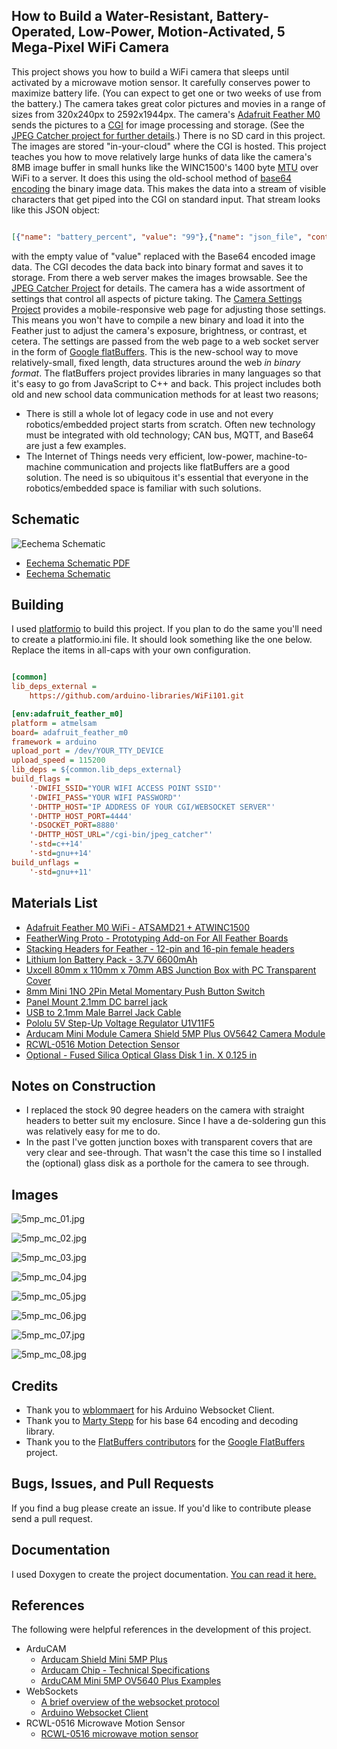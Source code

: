 How to Build a Water-Resistant, Battery-Operated, Low-Power, Motion-Activated, 5 Mega-Pixel WiFi Camera
--------------------------------------------------------------------------------------------------
This project shows you how to build a WiFi camera that sleeps until activated by a microwave motion sensor. It carefully
conserves power to maximize battery life. (You can expect to get one or two weeks of use from the battery.) The camera 
takes great color pictures and movies in a range of sizes from 320x240px to 2592x1944px. The camera's [Adafruit 
Feather M0](https://www.adafruit.com/product/3010) sends the pictures to a 
[CGI](https://en.wikipedia.org/wiki/Common_Gateway_Interface) for image processing and storage. (See the 
[JPEG Catcher project for further details](https://github.com/patrickmoffitt/jpeg_catcher).) There is no SD 
card in this project. The images are stored "in-your-cloud" where the CGI is hosted. This project teaches you how to 
move relatively large hunks of data like the camera's 8MB image buffer in small hunks like the WINC1500's 1400 byte 
[MTU](https://en.wikipedia.org/wiki/Maximum_transmission_unit) over WiFi to a server. It does this using the old-school 
method of [base64 encoding](https://en.wikipedia.org/wiki/Base64) the binary image data. This makes the data into a 
stream of visible characters that get piped into the CGI on standard input. That stream looks like this JSON object:
```json

[{"name": "battery_percent", "value": "99"},{"name": "json_file", "content_type": "image/jpeg", "value": ""}]

```
with the empty value of "value" replaced with the Base64 encoded image data. The CGI decodes the data back into binary 
format and saves it to storage. From there a web server makes the images browsable. See the 
[JPEG Catcher Project](https://github.com/patrickmoffitt/jpeg_catcher) for details. The camera has a wide assortment of 
settings that control all aspects of picture taking. The [Camera Settings Project](https://github.com/patrickmoffitt/camera_settings) 
provides a mobile-responsive web page for adjusting those settings. This means you won't have to compile a new binary 
and load it into the Feather just to adjust the camera's exposure, brightness, or contrast, et cetera. The settings are 
passed from the web page to a web socket server in the form of 
[Google flatBuffers](https://google.github.io/flatbuffers/index.html). This is the 
new-school way to move relatively-small, fixed length, data structures around the web *in binary format*. The 
flatBuffers project provides libraries in many languages so that it's easy to go from JavaScript to C++ and back. This 
project includes both old and new school data communication methods for at least two reasons;
- There is still a whole lot of legacy code in use and not every robotics/embedded project starts from scratch. Often
new technology must be integrated with old technology; CAN bus, MQTT, and Base64 are just a few examples.
- The Internet of Things needs very efficient, low-power, machine-to-machine communication and projects like flatBuffers
are a good solution. The need is so ubiquitous it's essential that everyone in the robotics/embedded space is familiar
with such solutions.

Schematic
---------
![Eechema Schematic](images/5MP_Motion_Camera_v1_2.jpg)
- [Eechema Schematic PDF](images/5MP_Motion_Camera_v1_2.pdf)
- [Eechema Schematic](images/5MP_Motion_Camera_v1_2.sch)

Building
--------
I used [platformio](https://platformio.org/) to build this project. If you plan to do the same you'll need to create a 
platformio.ini file. It should look something like the one below. Replace the items in all-caps with your own
configuration.
```ini

[common]
lib_deps_external =
    https://github.com/arduino-libraries/WiFi101.git

[env:adafruit_feather_m0]
platform = atmelsam
board= adafruit_feather_m0
framework = arduino
upload_port = /dev/YOUR_TTY_DEVICE
upload_speed = 115200
lib_deps = ${common.lib_deps_external}
build_flags =
    '-DWIFI_SSID="YOUR WIFI ACCESS POINT SSID"'
    '-DWIFI_PASS="YOUR WIFI PASSWORD"'
    '-DHTTP_HOST="IP ADDRESS OF YOUR CGI/WEBSOCKET SERVER"'
    '-DHTTP_HOST_PORT=4444'
    '-DSOCKET_PORT=8880'
    '-DHTTP_HOST_URL="/cgi-bin/jpeg_catcher"'
    '-std=c++14'
    '-std=gnu++14'
build_unflags =
    '-std=gnu++11'
```

Materials List
--------------
- [Adafruit Feather M0 WiFi - ATSAMD21 + ATWINC1500](https://www.adafruit.com/product/3010)
- [FeatherWing Proto - Prototyping Add-on For All Feather Boards](https://www.adafruit.com/product/2884)
- [Stacking Headers for Feather - 12-pin and 16-pin female headers](https://www.adafruit.com/product/2830)
- [Lithium Ion Battery Pack - 3.7V 6600mAh](https://www.adafruit.com/product/353)
- [Uxcell 80mm x 110mm x 70mm ABS Junction Box with PC Transparent Cover](https://www.amazon.com/gp/product/B0723DW5TT)
- [8mm Mini 1NO 2Pin Metal Momentary Push Button Switch](https://www.amazon.com/gp/product/B077VPPFCX)
- [Panel Mount 2.1mm DC barrel jack](https://www.adafruit.com/product/610)
- [USB to 2.1mm Male Barrel Jack Cable](https://www.adafruit.com/product/2697)
- [Pololu 5V Step-Up Voltage Regulator U1V11F5](https://www.pololu.com/product/2562)
- [Arducam Mini Module Camera Shield 5MP Plus OV5642 Camera Module](https://www.amazon.com/gp/product/B013JUKZ48)
- [RCWL-0516 Motion Detection Sensor](https://www.amazon.com/gp/product/B07GCHY9K6)
- [Optional - Fused Silica Optical Glass Disk 1 in. X 0.125 in](https://www.amazon.com/gp/product/B07Q5B9ZTQ)

Notes on Construction
---------------------
- I replaced the stock 90 degree headers on the camera with straight headers to better suit my enclosure. Since I have a 
de-soldering gun this was relatively easy for me to do.
- In the past I've gotten junction boxes with transparent covers that are very clear and see-through. That wasn't the 
case this time so I installed the (optional) glass disk as a porthole for the camera to see through. 

Images
------
![5mp_mc_01.jpg](images/5mp_mc_01.jpg)

![5mp_mc_02.jpg](images/5mp_mc_02.jpg)

![5mp_mc_03.jpg](images/5mp_mc_03.jpg)

![5mp_mc_04.jpg](images/5mp_mc_04.jpg)

![5mp_mc_05.jpg](images/5mp_mc_05.jpg)

![5mp_mc_06.jpg](images/5mp_mc_06.jpg)

![5mp_mc_07.jpg](images/5mp_mc_07.jpg)

![5mp_mc_08.jpg](images/5mp_mc_08.jpg)


Credits
-------
- Thank you to [wblommaert](https://github.com/wblommaert) for his Arduino Websocket Client. 
- Thank you to [Marty Stepp](https://www.martystepp.com/) for his base 64 encoding and decoding library. 
- Thank you to the [FlatBuffers contributors](https://github.com/google/flatbuffers/graphs/contributors) for the 
[Google FlatBuffers](https://github.com/google/flatbuffers) project.

Bugs, Issues, and Pull Requests
------------------------------
If you find a bug please create an issue. If you'd like to contribute please send a pull request.

Documentation
-------------
I used Doxygen to create the project documentation. [You can read it here.](https://patrickmoffitt.github.io/5mp_motion_camera/)

References
----------
The following were helpful references in the development of this project.
- ArduCAM
    - [Arducam Shield Mini 5MP Plus](https://www.arducam.com/docs/spi-cameras-for-arduino/hardware/arducam-shield-mini-5mp-plus/)
    - [Arducam Chip - Technical Specifications](https://www.arducam.com/docs/spi-cameras-for-arduino/hardware/arducam-chip/)
    - [ArduCAM Mini 5MP OV5640 Plus Examples](https://github.com/ArduCAM/Arduino/tree/6b65ff4f6259374558b76005c0fbc8c3a0681aef/ArduCAM/examples/mini)
- WebSockets
    - [A brief overview of the websocket protocol](https://noio-ws.readthedocs.io/en/latest/overview_of_websockets.html)
    - [Arduino Websocket Client](https://github.com/wblommaert/arduino-websocket-client)
- RCWL-0516 Microwave Motion Sensor
    - [RCWL-0516 microwave motion sensor](https://github.com/jdesbonnet/RCWL-0516)